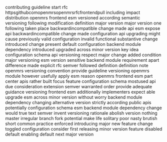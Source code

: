 contributing guideline start rfc httpsgithubcomopenmrsopenmrsrfcfrontendpull including impact distribution openmrs frontend esm versioned according semantic versioning following modification definition major version major version one following taken place backwardincompatible change made api esm expose api backwardincompatible change made configuration api upgrading might cause previously valid configuration invalid functional substantive change introduced change present default configuration backend module dependency introduced upgraded across minor version key idea configuration schema api versioning respect major change added condition major versioning esm version sensitive backend module requirement apart difference made explicit rfc semver followed definition definition note openmrs versioning convention provide guideline versioning openmrs module however usefully apply esm reason openmrs frontend esm part center apis rather built focus feature configuration schema mostused api due consideration extension semver warranted order provide adequate guidance versioning frontend esm additionally implementers expect able upgrade esm across minor version without worry backend module dependency changing alternative version strictly according public apis potentially configuration schema esm backend module dependency change would true text semver invent versioning rationale abolish version nothing master irregular branch fork potential make life solitary poor nasty brutish short common practice enforced introducing major new feature change toggled configuration consider first releasing minor version feature disabled default enabling default next major version
